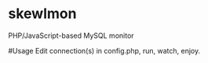# skewlmon
PHP/JavaScript-based MySQL monitor

#Usage
Edit connection(s) in config.php, run, watch, enjoy.

